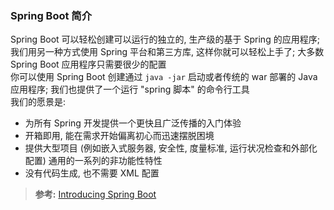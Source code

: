 ### Spring Boot 简介
Spring Boot 可以轻松创建可以运行的独立的, 生产级的基于 Spring 的应用程序; 我们用另一种方式使用 Spring 平台和第三方库, 这样你就可以轻松上手了; 大多数 Spring Boot 应用程序只需要很少的配置  
你可以使用 Spring Boot 创建通过 `java -jar` 启动或者传统的 war 部署的 Java 应用程序; 我们也提供了一个运行 "spring 脚本" 的命令行工具  
我们的愿景是:
- 为所有 Spring 开发提供一个更快且广泛传播的入门体验
- 开箱即用, 能在需求开始偏离初心而迅速摆脱困境
- 提供大型项目 (例如嵌入式服务器, 安全性, 度量标准, 运行状况检查和外部化配置) 通用的一系列的非功能性特性
- 没有代码生成, 也不需要 XML 配置

>**参考:**
[Introducing Spring Boot](https://docs.spring.io/spring-boot/docs/2.1.3.RELEASE/reference/htmlsingle/#getting-started-introducing-spring-boot)
